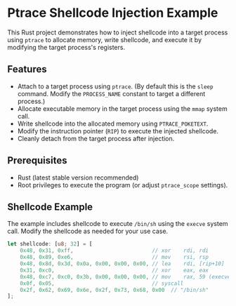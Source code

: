 # Ptrace Shellcode Injection Example

This Rust project demonstrates how to inject shellcode into a target process using `ptrace` to allocate memory, write shellcode, and execute it by modifying the target process's registers.

## Features

- Attach to a target process using `ptrace`. (By default this is the `sleep` command. Modify the `PROCESS_NAME` constant to target a different process.)
- Allocate executable memory in the target process using the `mmap` system call.
- Write shellcode into the allocated memory using `PTRACE_POKETEXT`.
- Modify the instruction pointer (`RIP`) to execute the injected shellcode.
- Cleanly detach from the target process after injection.

## Prerequisites

- Rust (latest stable version recommended)
- Root privileges to execute the program (or adjust `ptrace_scope` settings).

## Shellcode Example

The example includes shellcode to execute `/bin/sh` using the `execve` system call. Modify the shellcode as needed for your use case.

```rust
let shellcode: [u8; 32] = [
    0x48, 0x31, 0xff,                         // xor    rdi, rdi
    0x48, 0x89, 0xe6,                         // mov    rsi, rsp
    0x48, 0x8d, 0x3d, 0x0a, 0x00, 0x00, 0x00, // lea    rdi, [rip+10]
    0x31, 0xc0,                               // xor    eax, eax
    0x48, 0xc7, 0xc0, 0x3b, 0x00, 0x00, 0x00, // mov    rax, 59 (execve)
    0x0f, 0x05,                               // syscall
    0x2f, 0x62, 0x69, 0x6e, 0x2f, 0x73, 0x68, 0x00  // "/bin/sh"
];
```